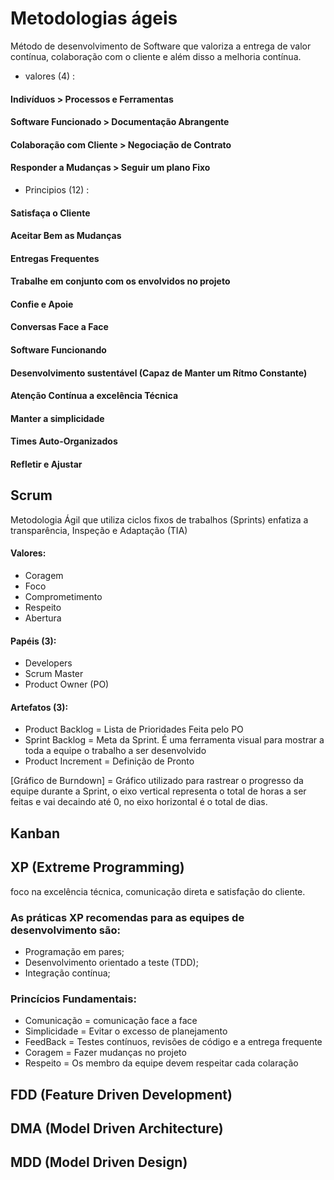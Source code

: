 # Metodologias ágeis

 Método de desenvolvimento de Software que valoriza a entrega de valor contínua, colaboração com o cliente e além disso a melhoria contínua. 

- valores    (4)  :
#### Indivíduos > Processos e Ferramentas
#### Software Funcionado > Documentação Abrangente
#### Colaboração com Cliente > Negociação  de Contrato
#### Responder a Mudanças > Seguir um plano Fixo

- Principios (12) :

#### Satisfaça o Cliente
#### Aceitar Bem as Mudanças
#### Entregas Frequentes
#### Trabalhe em conjunto com os envolvidos no projeto
#### Confie e Apoie
#### Conversas Face a Face
#### Software Funcionando
#### Desenvolvimento sustentável (Capaz de Manter um Rítmo Constante)
#### Atenção Contínua a excelência Técnica
#### Manter a simplicidade
#### Times Auto-Organizados
#### Refletir e Ajustar






## Scrum
Metodologia Ágil que utiliza ciclos fixos de trabalhos (Sprints) enfatiza a transparência, Inspeção e Adaptação (TIA)

#### Valores:
- Coragem
- Foco
- Comprometimento
- Respeito
- Abertura 

#### Papéis (3):
- Developers
- Scrum Master
- Product Owner (PO)

#### Artefatos (3):
- Product Backlog = Lista de Prioridades Feita pelo PO
- Sprint Backlog  = Meta da Sprint. É uma ferramenta visual para mostrar a toda a equipe o trabalho a ser desenvolvido
- Product Increment = Definição de Pronto

[Gráfico de Burndown]  = Gráfico utilizado para rastrear o progresso da equipe durante a Sprint, o eixo vertical representa o total de horas a ser feitas e vai decaindo até 0, no eixo horizontal é o total de dias.

## Kanban


## XP (Extreme Programming)
foco na excelência técnica, comunicação direta e satisfação do cliente. 

### As práticas XP recomendas para as equipes de desenvolvimento são:

 - Programação em pares;
 - Desenvolvimento orientado a teste (TDD);
 - Integração contínua;

### Princícios Fundamentais:
 - Comunicação   = comunicação face a face
 - Simplicidade  = Evitar o excesso de planejamento
 - FeedBack      = Testes contínuos, revisões de código e a entrega frequente
 - Coragem       = Fazer mudanças no projeto
 - Respeito      = Os membro da equipe devem respeitar cada colaração


## FDD (Feature Driven Development)

## DMA (Model Driven Architecture)

## MDD (Model Driven Design)

